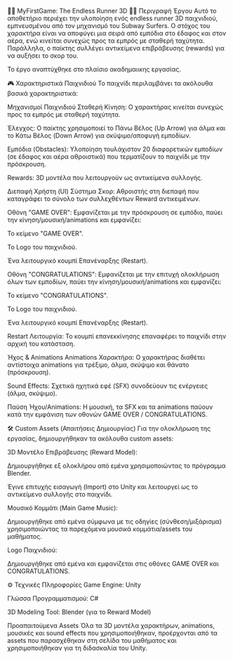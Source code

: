 🏃‍♂️ MyFirstGame: The Endless Runner 3D 🏃‍♀️
Περιγραφή Έργου
Αυτό το αποθετήριο περιέχει την υλοποίηση ενός endless runner 3D παιχνιδιού, εμπνευσμένου από τον μηχανισμό του Subway Surfers. Ο στόχος του χαρακτήρα είναι να αποφύγει μια σειρά από εμπόδια στο έδαφος και στον αέρα, ενώ κινείται συνεχώς προς τα εμπρός με σταθερή ταχύτητα. Παράλληλα, ο παίκτης συλλέγει αντικείμενα επιβράβευσης (rewards) για να αυξήσει το σκορ του.

Το έργο αναπτύχθηκε στο πλαίσιο ακαδημαιικης εργασίας.

🎮 Χαρακτηριστικά Παιχνιδιού
Το παιχνίδι περιλαμβάνει τα ακόλουθα βασικά χαρακτηριστικά:

Μηχανισμοί Παιχνιδιού
Σταθερή Κίνηση: Ο χαρακτήρας κινείται συνεχώς προς τα εμπρός με σταθερή ταχύτητα.

Έλεγχος: Ο παίκτης χρησιμοποιεί το Πάνω Βέλος (Up Arrow) για άλμα και το Κάτω Βέλος (Down Arrow) για σκύψιμο/αποφυγή εμποδίων.

Εμπόδια (Obstacles): Υλοποίηση τουλάχιστον 20 διαφορετικών εμποδίων (σε έδαφος και αέρα αθροιστικά) που τερματίζουν το παιχνίδι με την πρόσκρουση.

Rewards: 3D μοντέλα που λειτουργούν ως αντικείμενα συλλογής.

Διεπαφή Χρήστη (UI)
Σύστημα Σκορ: Αθροιστής στη διεπαφή που καταγράφει το σύνολο των συλλεχθέντων Reward αντικειμένων.

Οθόνη "GAME OVER": Εμφανίζεται με την πρόσκρουση σε εμπόδιο, παύει την κίνηση/μουσική/animations και εμφανίζει:

Το κείμενο "GAME OVER".

Το Logo του παιχνιδιού.

Ένα λειτουργικό κουμπί Επανέναρξης (Restart).

Οθόνη "CONGRATULATIONS": Εμφανίζεται με την επιτυχή ολοκλήρωση όλων των εμποδίων, παύει την κίνηση/μουσική/animations και εμφανίζει:

Το κείμενο "CONGRATULATIONS".

Το Logo του παιχνιδιού.

Ένα λειτουργικό κουμπί Επανέναρξης (Restart).

Restart Λειτουργία: Το κουμπί επανεκκίνησης επαναφέρει το παιχνίδι στην αρχική του κατάσταση.

Ήχος & Animations
Animations Χαρακτήρα: Ο χαρακτήρας διαθέτει αντίστοιχα animations για τρέξιμο, άλμα, σκύψιμο και θάνατο (πρόσκρουση).

Sound Effects: Σχετικά ηχητικά εφέ (SFX) συνοδεύουν τις ενέργειες (άλμα, σκύψιμο).

Παύση Ήχου/Animations: Η μουσική, τα SFX και τα animations παύουν κατά την εμφάνιση των οθονών GAME OVER / CONGRATULATIONS.

🛠️ Custom Assets (Απαιτήσεις Δημιουργίας)
Για την ολοκλήρωση της εργασίας, δημιουργήθηκαν τα ακόλουθα custom assets:

3D Μοντέλο Επιβράβευσης (Reward Model):

Δημιουργήθηκε εξ ολοκλήρου από εμένα χρησιμοποιώντας το πρόγραμμα Blender.

Έγινε επιτυχής εισαγωγή (Import) στο Unity και λειτουργεί ως το αντικείμενο συλλογής στο παιχνίδι.

Μουσικό Κομμάτι (Main Game Music):

Δημιουργήθηκε από εμένα σύμφωνα με τις οδηγίες (σύνθεση/μιξάρισμα) χρησιμοποιώντας τα παρεχόμενα μουσικά κομμάτια/assets του μαθήματος.

Logo Παιχνιδιού:

Δημιουργήθηκε από εμένα και εμφανίζεται στις οθόνες GAME OVER και CONGRATULATIONS.

⚙️ Τεχνικές Πληροφορίες
Game Engine: Unity

Γλώσσα Προγραμματισμού: C#

3D Modeling Tool: Blender (για το Reward Model)

Προαπαιτούμενα Assets
Όλα τα 3D μοντέλα χαρακτήρων, animations, μουσικές και sound effects που χρησιμοποιήθηκαν, προέρχονται από τα assets που παρασχέθηκαν στη σελίδα του μαθήματος και χρησιμοποιήθηκαν για τη διδασκαλία του Unity.
